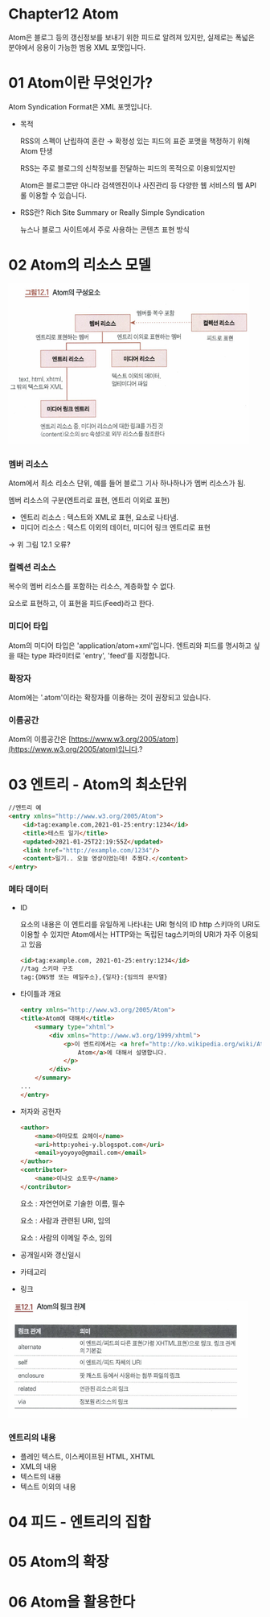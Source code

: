 # Chapter12 Atom

Atom은 블로그 등의 갱신정보를 보내기 위한 피드로 알려져 있지만,
실제로는 폭넓은 분야에서 응용이 가능한 범용 XML 포맷입니다.

# 01 Atom이란 무엇인가?

Atom Syndication Format은 XML 포맷입니다.

- 목적

    RSS의 스펙이 난립하여 혼란 → 확정성 있는 피드의 표준 포맷을 책정하기 위해 Atom 탄생

    RSS는 주로 블로그의 신착정보를 전달하는 피드의 목적으로 이용되었지만

    Atom은 블로그뿐만 아니라 검색엔진이나 사진관리 등 다양한 웹 서비스의 웹 API롤 이용할 수 있습니다.

- RSS란? Rich Site Summary or Really Simple Syndication

    뉴스나 블로그 사이트에서 주로 사용하는 콘텐츠 표현 방식

# 02 Atom의 리소스 모델

![Chapter12%20Atom%20a2797ff7c66c47f2b638bfca48b3a84c/Untitled.png](Chapter12%20Atom%20a2797ff7c66c47f2b638bfca48b3a84c/Untitled.png)

### 멤버 리소스

Atom에서 최소 리소스 단위, 예를 들어 블로그 기사 하나하나가 멤버 리소스가 됨.

멤버 리소스의 구분(엔트리로 표현, 엔트리 이외로 표현)

- 엔트리 리소스 : 텍스트와 XML로 표현, <entry> 요소로 나타냄.
- 미디어 리소스 : 텍스트 이외의 데이터, 미디어 링크 엔트리로 표현

→ 위 그림 12.1 오류?

### 컬렉션 리소스

복수의 멤버 리소스를 포함하는 리소스, 계층화할 수 없다.

<feed> 요소로 표현하고, 이 표현을 피드(Feed)라고 한다.

### 미디어 타입

Atom의 미디어 타입은 'application/atom+xml'입니다. 엔트리와 피드를 명시하고 싶을 때는 type 파라미터로 'entry', 'feed'를 지정합니다.

### 확장자

Atom에는 '.atom'이라는 확장자를 이용하는 것이 권장되고 있습니다.

### 이름공간

Atom의 이름공간은 [https://www.w3.org/2005/atom](https://www.w3.org/2005/atom)입니다.?

# 03 엔트리 - Atom의 최소단위

```html
//엔트리 예
<entry xmlns="http://www.w3.org/2005/Atom">
	<id>tag:example.com,2021-01-25:entry:1234</id>
	<title>테스트 일기</title>
	<updated>2021-01-25T22:19:55Z</updated>
	<link href="http://example.com/1234"/>
	<content>일기.. 오늘 영상이었는데! 추웠다.</content>
</entry>
```

### 메타 데이터

- ID

    <id> 요소의 내용은 이 엔트리를 유일하게 나타내는 URI 형식의 ID
    http 스키마의 URI도 이용할 수 있지만 
    Atom에서는 HTTP와는 독립된 tag스키마의 URI가 자주 이용되고 있음

    ```html
    <id>tag:example.com, 2021-01-25:entry:1234</id>
    //tag 스키마 구조
    tag:{DNS명 또는 메일주소},{일자}:{임의의 문자열}
    ```

- 타이틀과 개요

    ```html
    <entry xmlns="http://www.w3.org/2005/Atom">
    <title>Atom에 대해서</title>
    	<summary type="xhtml">
    		<div xmlns="http://www.w3.org/1999/xhtml">
    			<p>이 엔트리에서는 <a href="http://ko.wikipedia.org/wiki/Atom">
    				Atom</a>에 대해서 설명합니다.
    			</p>
    		</div>
    	</summary>
    ...
    </entry>
    ```

- 저자와 공헌자

    ```html
    <author>
    	<name>야마모토 요헤이</name>
    	<uri>http:yohei-y.blogspot.com</uri>
    	<email>yoyoyo@gmail.com</email>
    </author>
    <contributor>
    	<name>이나오 쇼토쿠</name>
    </contributor>
    ```

    <name> 요소 : 자연언어로 기술한 이름, 필수

    <uri>요소 : 사람과 관련된 URI, 임의

    <email> 요소 : 사람의 이메일 주소, 임의

- 공개일시와 갱신일시
- 카테고리
- 링크

![Chapter12%20Atom%20a2797ff7c66c47f2b638bfca48b3a84c/Untitled%201.png](Chapter12%20Atom%20a2797ff7c66c47f2b638bfca48b3a84c/Untitled%201.png)

### 엔트리의 내용

- 플레인 텍스트, 이스케이프된 HTML, XHTML
- XML의 내용
- 텍스트의 내용
- 텍스트 이외의 내용

# 04 피드 - 엔트리의 집합

# 05 Atom의 확장

# 06 Atom을 활용한다